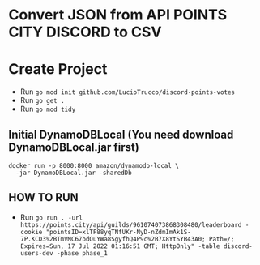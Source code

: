 # Convert JSON from API POINTS CITY DISCORD to CSV

# Create Project
- Run `go mod init github.com/LucioTrucco/discord-points-votes`
- Run `go get .`
- Run `go mod tidy`

## Initial DynamoDBLocal (You need download DynamoDBLocal.jar first)
```shell
docker run -p 8000:8000 amazon/dynamodb-local \
  -jar DynamoDBLocal.jar -sharedDb
```

## HOW TO RUN
- Run `go run . -url https://points.city/api/guilds/961074073868308480/leaderboard -cookie "pointsID=xlTF88yqTNfUKr-NyD-nZdmImAk1S-7P.KCD3%2BTmVMC67bdOuYWa8SgyfhQ4P9c%2B7X8YtSYB43A0; Path=/; Expires=Sun, 17 Jul 2022 01:16:51 GMT; HttpOnly" -table discord-users-dev -phase phase_1`
